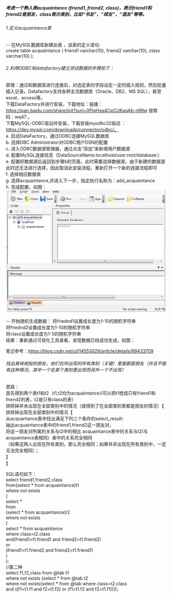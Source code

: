 ##### 考虑一个熟人表acquaintance (friend1, friend2, class)，表示friend1和friend2是朋友，class表示类别，比如“书友”，“球友”，“酒友”等等。  

###### 1.定义acquaintance表  
-- 在MySQL数据库新建此表 ，该表的定义语句:  
 create table acquaintance ( friend1 varchar(10), friend2 varchar(10), class varchar(10) );

###### 2.利用ODBC和datafactory建立测试数据的步骤如下： 
原理：通过和数据库进行连接后，对选定表的字段设定一定的插入规则，然后批量插入记录。Datafactory支持各种主流数据库（Oracle、DB2、MS SQL），甚至excel、access等。  
下载DataFactory并进行安装，下载地址：链接：https://pan.baidu.com/share/init?surl=0PiqHxa4CpCUKaqAb-n99w 提取码：wq47 。  
下载MySQL-ODBC驱动并安装，下载安装myodbc32驱动 ： https://dev.mysql.com/downloads/connector/odbc/。  
a. 启动DataFactory，通过ODBC连接MySQL数据库  
b. 选择DBC Administrator对ODBC用户DSN的配置  
c. 进入ODBC数据源管理器，通过点击“添加”来新增用户数据源  
d. 配置MySQL连接信息（DataSourceName:localhost/user:root/database:） 
e. 配置好数据源后返回到步骤b的页面，此时需要选择数据源，由于新建的数据源此时还无法进行选择，因此取消此安装流程，重新打开一个新的连接流程即可  
f. 选择相应数据表  
g. 选择acquaintance,并进入下一步，指定执行名称为：add_acquaintance  
h. 完成配置，如图： 
![image](https://github.com/wuruiwen2000/-/blob/master/%E7%AC%AC%E4%B8%89%E5%9B%9B%E4%BA%94%E5%91%A8%E8%AF%BE%E5%90%8E%E4%BD%9C%E4%B8%9A/%E8%BF%90%E8%A1%8C%E7%BB%93%E6%9E%9C%E5%9B%BE1.png)

-- 开始随机生成数据：
将friednd1设置成长度为1-10的随机字符串  
将friednd2设置成长度为1-10的随机字符串  
将class设置成长度为1-5的随机字符串  
结果：重新通过可视化工具查看，发现数据已经成功生成，如图：

笔记参考：https://blog.csdn.net/u014553029/article/details/89433709

###### 找出臭味相投的朋友，他们在所出现的所有类别（关键）里面都是朋友（并且不能有这种情况，其中一个在某个类别里出现而另外一个不出现）  
思路：  
首先得到两个表t1和t2（t1,t2均为acquaintance//可以把t1想成只有friend1和friend2的表，t2是只有class的表）  
排除掉并未出现在全部类别中的情况（就得到了在全部类别里都是朋友的情况）【  
排除掉出现在全部类别中的情况【  
从acquantance表中找出满足下列三个条件的select_result:  
抽出acquaintance表中的friend1,friend2这一朋友对，  
将这一朋友对所属的关系与t2中的相比
acquaintance表中的关系与t2(与acquaintance表相同）表中的关系完全相同  
（如果这两人出现在所有类别，那么完全相同；如果并非出现在所有类别中，一定无法完全相同）；  
】  
】  

SQL语句如下：  
select friend1,friend2,class    
from(select * from acquaintance)t1    
where not exists  
(  
   select *  
   from  
   (select * from acquaintance)t2  
   where not exists  
  (  
   select * from acquaintance    
   where class=t2.class    
   and(friend1=t1.friend1 and friend2=t1.friend2)  
   or  
   (friend1=t1.friend2 and friend2=t1.friend1)  
    )  
);  
//第二种    
select f1,f2,class from @tab t1  
where not exists (select * from @tab t2  
where not exists(select * from @tab where class=t2.class   
and ((f1=t1.f1 and f2=t1.f2) or (f1=t1.f2 and f2=t1.f1))));  

